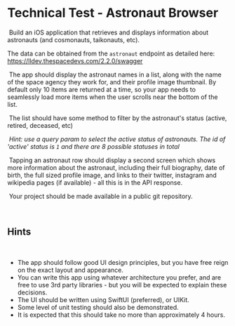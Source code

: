 # Technical Test - Astronaut Browser
​
Build an iOS application that retrieves and displays information about astronauts (and cosmonauts, taikonauts, etc).
​

The data can be obtained from the `astronaut` endpoint as detailed here: https://lldev.thespacedevs.com/2.2.0/swagger 

​
The app should display the astronaut names in a list, along with the name of the space agency they work for, and their profile image thumbnail. By default only 10 items are returned at a time, so your app needs to seamlessly load more items when the user scrolls near the bottom of the list.

​
The list should have some method to filter by the astronaut's status (active, retired, deceased, etc)

​
_Hint: use a query param to select the active status of astronauts. The id of 'active' status is `1` and there are 8 possible statuses in total_

​
Tapping an astronaut row should display a second screen which shows more information about the astronaut, including their full biography, date of birth, the full sized profile image, and links to their twitter, instagram and wikipedia pages (if available) - all this is in the API response. 

​
Your project should be made available in a public git repository.

​
## Hints
​
* The app should follow good UI design principles, but you have free reign on the exact layout and appearance. 
​
* You can write this app using whatever architecture you prefer, and are free to use 3rd party libraries - but you will be expected to explain these decisions. 
​
* The UI should be written using SwiftUI (preferred), or UIKit. 
​
* Some level of unit testing should also be demonstrated. 
​
* It is expected that this should take no more than approximately 4 hours. 
